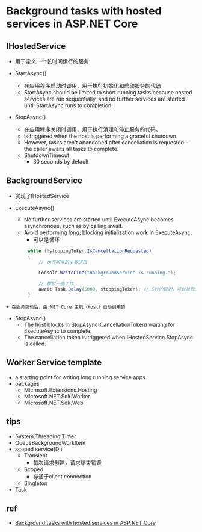 # Background tasks with hosted services in ASP.NET Core

## IHostedService
+ 用于定义一个长时间运行的服务

+ StartAsync()
    + 在应用程序启动时调用，用于执行初始化和启动服务的代码
    + StartAsync should be limited to short running tasks because hosted services are run sequentially, and no further services are started until StartAsync runs to completion.

+ StopAsync()
    + 在应用程序关闭时调用，用于执行清理和停止服务的代码。
    + is triggered when the host is performing a graceful shutdown.     
    + However, tasks aren't abandoned after cancellation is requested—the caller awaits all tasks to complete.
    + ShutdownTimeout
        + 30 seconds by default

## BackgroundService
+ 实现了IHostedService

+ ExecuteAsync()
    + No further services are started until ExecuteAsync becomes asynchronous, such as by calling await. 
    + Avoid performing long, blocking initialization work in ExecuteAsync. 
        + 可以是循环
```csharp
        while (!stoppingToken.IsCancellationRequested)
        {
            // 执行服务的主要逻辑

            Console.WriteLine("BackgroundService is running.");

            // 模拟一些工作
            await Task.Delay(5000, stoppingToken); // 5秒的延迟，可以被取消
        }
```
    + 在服务启动后，由.NET Core 主机（Host）自动调用的

+ StopAsync()
    + The host blocks in StopAsync(CancellationToken) waiting for ExecuteAsync to complete.
    + The cancellation token is triggered when IHostedService.StopAsync is called. 



## Worker Service template
+  a starting point for writing long running service apps. 
+ packages
    + Microsoft.Extensions.Hosting
    + Microsoft.NET.Sdk.Worker
    + Microsoft.NET.Sdk.Web

## tips
+ System.Threading.Timer
+ QueueBackgroundWorkItem
+ scoped service(DI)
    + Transient
        + 每次请求创建，请求结束销毁
    + Scoped
        + 存活于client connection
    + Singleton
+ Task


## ref
+ [Background tasks with hosted services in ASP.NET Core](https://learn.microsoft.com/en-us/aspnet/core/fundamentals/host/hosted-services?view=aspnetcore-8.0&tabs=netcore-cli)